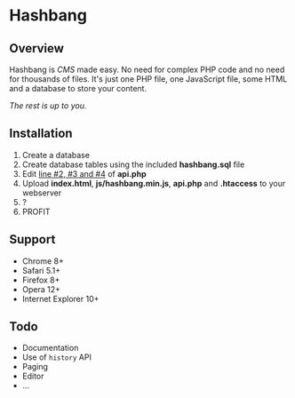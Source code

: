 Hashbang
========

Overview
--------

Hashbang is *CMS* made easy. No need for complex PHP code and no need
for thousands of files. It's just one PHP file, one JavaScript file,
some HTML and a database to store your content.

*The rest is up to you.*

Installation
------------

1. Create a database
2. Create database tables using the included **hashbang.sql** file
2. Edit [line #2, #3 and #4](https://github.com/k3min/hashbang/blob/master/api.php#L2) of **api.php**
3. Upload **index.html**, **js/hashbang.min.js**, **api.php** and **.htaccess** to your webserver
4. ?
5. PROFIT

Support
-------

- Chrome 8+
- Safari 5.1+
- Firefox 8+
- Opera 12+
- Internet Explorer 10+

Todo
----
- Documentation
- Use of `history` API
- Paging
- Editor
- ...